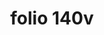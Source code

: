 ---
layout: edition
title: folio 140v
manuscript: Turin, Biblioteca Nazionale, MS N.III.19
sigla: T
iip: t140v.tif
milestone: 280
---